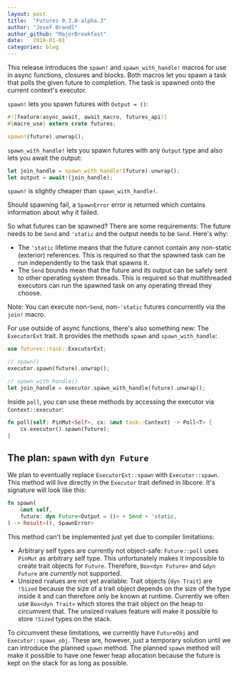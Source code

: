 ```yaml
---
layout: post
title:  "Futures 0.3.0-alpha.3"
author: "Josef Brandl"
author_github: "MajorBreakfast"
date:   2018-01-01
categories: blog
---
```


This release introduces the `spawn!` and `spawn_with_handle!` macros for use in async functions, closures and blocks. Both macros let you spawn a task that polls the given future to completion. The task is spawned onto the current context's executor.

`spawn!` lets you spawn futures with `Output = ()`:

```rust
#![feature(async_await, await_macro, futures_api)]
#[macro_use] extern crate futures;

spawn!(future).unwrap();
```

`spawn_with_handle!` lets you spawn futures with any `Output` type and also lets you await the output:

```rust
let join_handle = spawn_with_handle!(future).unwrap();
let output = await!(join_handle);
```

`spawn!` is slightly cheaper than `spawn_with_handle!`.

Should spawning fail, a `SpawnError` error is returned which contains information about why it failed.

So what futures can be spawned? There are some requirements: The future needs to be `Send` and `'static` and the output needs to be `Send`. Here's why:
- The `'static` lifetime means that the future cannot contain any non-static (exterior) references. This is required so that the spawned task can be run independently to the task that spawns it.
- The `Send` bounds mean that the future and its output can be safely sent to other operating system threads. This is required so that multithreaded executors can run the spawned task on any operating thread they choose.

Note: You can execute non-`Send`, non-`'static` futures concurrently via the `join!` macro.

For use outside of async functions, there's also something new: The `ExecutorExt` trait. It provides the methods `spawn` and `spawn_with_handle`:

```rust
use futures::task::ExecutorExt;

// spawn()
executor.spawn(future).unwrap();

// spawn_with_handle()
let join_handle = executor.spawn_with_handle(future).unwrap();
```

Inside `poll`, you can use these methods by accessing the executor via `Context::executor`:

```rust
fn poll(self: PinMut<Self>, cx: &mut task::Context) -> Poll<T> {
    cx.executor().spawn(future);
}
```

## The plan: `spawn` with `dyn Future`

We plan to eventually replace `ExecutorExt::spawn` with `Executor::spawn`. This method will live directly in the `Executor` trait defined in libcore. It's signature will look like this:

```rust
fn spawn(
    &mut self,
    future: dyn Future<Output = ()> + Send + 'static,
) -> Result<(), SpawnError>
```

This method can't be implemented just yet due to compiler limitations:
- Arbitrary self types are currently not object-safe: `Future::poll` uses `PinMut` as arbitrary self type. This unfortunately makes it impossible to create trait objects for `Future`. Therefore, `Box<dyn Future>` and `&dyn Future` are *currently* not supported.
- Unsized rvalues are not yet available: Trait objects (`dyn Trait`) are `!Sized` because the size of a trait object depends on the size of the type inside it and can therefore only be known at runtime. Currently we often use `Box<dyn Trait>` which stores the trait object on the heap to circumvent that. The unsized rvalues feature will make it possible to store `!Sized` types on the stack.

To circumvent these limitations, we currently have `FutureObj` and `Executor::spawn_obj`. These are, however, just a temporary solution until we can introduce the planned `spawn` method. The planned `spawn` method will make it possible to have one fewer heap allocation because the future is kept on the stack for as long as possible.

